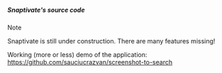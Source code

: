 ﻿##### Snaptivate's source code

> [!NOTE]
> Snaptivate is still under construction. There are many features missing!
> 
> Working (more or less) demo of the application: https://github.com/sauciucrazvan/screenshot-to-search
